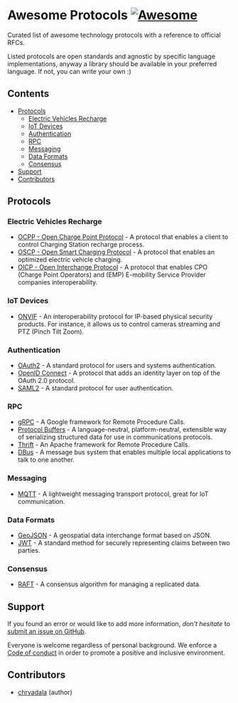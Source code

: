 # Awesome Protocols [![Awesome](https://awesome.re/badge.svg)](https://awesome.re)

Curated list of awesome technology protocols with a reference to official RFCs.

Listed protocols are open standards and agnostic by specific language implementations, anyway a library should be available in your preferred language. If not, you can write your own :)

## Contents
- [Protocols](#protocols)
    - [Electric Vehicles Recharge](#electric-vehicles-recharge)
    - [IoT Devices](#iot-devices)
    - [Authentication](#authentication)
    - [RPC](#rpc)
    - [Messaging](#messaging)
    - [Data Formats](#data-formats)
    - [Consensus](#consensus)
- [Support](#support)
- [Contributors](#contributors)

## Protocols
### Electric Vehicles Recharge
- [OCPP - Open Charge Point Protocol](https://www.openchargealliance.org/protocols/ocpp-201) - A protocol that enables a client to control Charging Station recharge process.
- [OSCP - Open Smart Charging Protocol](https://www.openchargealliance.org/protocols/oscp-10) - A protocol that enables an optimized electric vehicle charging.
- [OICP - Open Interchange Protocol](https://www.hubject.com/wp-content/uploads/2018/10/oicp-emp-2.2.pdf) - A protocol that enables CPO (Charge Point Operators) and (EMP) E-mobility Service Provider companies interoperability.

### IoT Devices
- [ONVIF](https://www.onvif.org/profiles/) - An interoperability protocol for IP-based physical security products. For instance, it allows us to control cameras streaming and PTZ (Pinch Tilt Zoom).

### Authentication
- [OAuth2](https://tools.ietf.org/html/rfc6749) - A standard protocol for users and systems authentication.
- [OpenID Connect](https://openid.net/connect) - A protocol that adds an identity layer on top of the OAuth 2.0 protocol.
- [SAML2](http://saml.xml.org/saml-specifications) - A standard protocol for user authentication.

### RPC
- [gRPC](https://grpc.io) - A Google framework for Remote Procedure Calls.
- [Protocol Buffers](https://developers.google.com/protocol-buffers/docs/overview) - A language-neutral, platform-neutral, extensible way of serializing structured data for use in communications protocols.
- [Thrift](https://thrift.apache.org) - An Apache framework for Remote Procedure Calls.
- [DBus](https://www.freedesktop.org/wiki/Software/dbus) - A message bus system that enables multiple local applications to talk to one another.

### Messaging
- [MQTT](http://docs.oasis-open.org/mqtt/mqtt/v5.0/mqtt-v5.0.html) - A lightweight messaging transport protocol, great for IoT communication.

### Data Formats
- [GeoJSON](https://tools.ietf.org/html/rfc7946) - A geospatial data interchange format based on JSON.
- [JWT](https://tools.ietf.org/html/rfc7519) - A standard method for securely representing claims between two parties.

### Consensus
- [RAFT](https://raft.github.io/raft.pdf) - A consensus algorithm for managing a replicated data.

## Support
If you found an error or would like to add more information, _don't hesitate_ to
[submit an issue on GitHub](../../issues).

Everyone is welcome regardless of personal background. We enforce a
[Code of conduct](CODE_OF_CONDUCT.md) in order to promote a positive and
inclusive environment.

## Contributors
- [chrvadala](https://github.com/chrvadala) (author)
